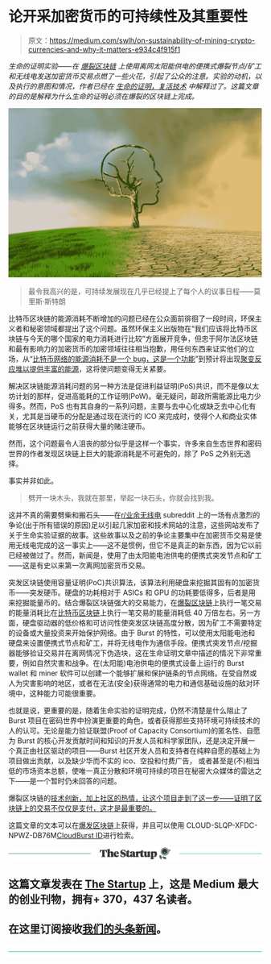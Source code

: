 # 论开采加密货币的可持续性及其重要性

> 原文：<https://medium.com/swlh/on-sustainability-of-mining-crypto-currencies-and-why-it-matters-e934c4f915f1>

*生命的证明实验——在* [*爆裂区块链*](https://www.burst-coin.org/) *上使用离网太阳能供电的便携式爆裂节点/矿工和无线电发送加密货币交易点燃了一些火花，引起了公众的注意。实验的动机，以及执行的意图和情况，作者已经在* [*生命的证明，复活技术*](/@nixops_56291/proof-of-life-resurrecting-technology-653167c5763a) *中解释过了。这篇文章的目的是解释为什么生命的证明必须在爆裂的区块链上完成。*

![](img/36d1a78168380f7e54d98dbaada2570c.png)

> 最令我高兴的是，可持续发展现在几乎已经提上了每个人的议事日程——莫里斯·斯特朗

比特币区块链的能源消耗不断增加的问题已经在公众面前徘徊了一段时间，环保主义者和秘密领域都提出了这个问题。虽然环保主义出版物在“我们应该将比特币区块链与今天的哪个国家的电力消耗进行比较”方面展开竞争，但忠于阿尔法区块链和最有影响力的加密货币的加密领域往往相当抱歉，用任何东西来证实他们的立场，从“[比特币网络的能源消耗不是一个 bug，这是一个功能](/@dergigi/bitcoins-energy-consumption-6dd7d7a2e463)”到预计将出现[聚变反应堆以提供丰富的能源](/@danhedl/pow-is-efficient-aa3d442754d3)，这将使问题变得无关紧要。

解决区块链能源消耗问题的另一种方法是促进利益证明(PoS)共识，而不是像以太坊计划的那样，促进高能耗的工作证明(PoW)。毫无疑问，邮政所需能源比电力少得多。然而，PoS 也有其自身的一系列问题，主要与去中心化或缺乏去中心化有关，尤其是当硬币的分配是通过现在流行的 ICO 来完成时，使得个人和商业实体能够在区块链运行之前获得大量的赌注硬币。

然而，这个问题最令人沮丧的部分似乎是这样一个事实，许多来自生态世界和密码世界的作者发现区块链上巨大的能源消耗是不可避免的，除了 PoS 之外别无选择。

事实并非如此。

> 劈开一块木头，我就在那里，举起一块石头，你就会找到我。

这并不真的需要劈柴和搬石头——在[r/业余无线电](https://www.reddit.com/r/amateurradio/comments/9g9si9/someones_using_ham_radio_to_send_crypto/) subreddit 上的一场有点激烈的争论(出于所有错误的原因)足以引起几家加密和技术网站的注意，这些网站发布了关于生命实验证据的故事。这些故事以及之前的争论主要集中在加密货币交易是使用无线电完成的这一事实上——这不是惯例，但它不是真正的新东西，因为它以前已经被做过了。然而，新闻是，使用了由太阳能电池供电的便携式突发节点和矿工——这是有史以来第一次离网加密货币交易。

突发区块链使用容量证明(PoC)共识算法，该算法利用硬盘来挖掘其固有的加密货币——突发硬币。硬盘的功耗相对于 ASICs 和 GPU 的功耗要低得多，后者是用来挖掘能量币的。结合爆裂区块链强大的交易能力，在[爆裂区块链](https://explore.burst.cryptoguru.org/chart/transaction/electricity_consumption)上执行一笔交易的能量消耗比在[比特币区块链](https://digiconomist.net/bitcoin-energy-consumption)上执行一笔交易的能量消耗低 40 万倍左右。另一方面，硬盘驱动器的低价格和可访问性使突发区块链高度分散，因为矿工不需要特定的设备或大量投资来开始保护网络。由于 Burst 的特性，可以使用太阳能电池和硬盘来设置便携式节点和矿工，并将无线电作为通信手段。便携式突发节点/挖掘器能够验证交易并在离网情况下伪造块，这在生命证明文章中描述的情况下非常重要，例如自然灾害和战争。在(太阳能)电池供电的便携式设备上运行的 Burst wallet 和 miner 软件可以创建一个能够扩展和保护链条的节点网络。在受自然或人为灾害影响的地区，或者在无法(安全)获得通常的电力和通信基础设施的敌对环境中，这种能力可能很重要。

也就是说，更重要的是，随着生命实验的证明完成，仍然不清楚是什么阻止了 Burst 项目在密码世界中扮演更重要的角色，或者获得那些支持环境可持续技术的人的认可。无论是能力验证联盟(Proof of Capacity Consortium)的匿名性、自愿为 Burst 的核心开发贡献时间和知识的开发人员和科学家团队，还是决定开展一个真正由社区驱动的项目——Burst 社区开发人员和支持者在纯粹自愿的基础上为项目做出贡献，以及缺少华而不实的 ico、空投和付费广告， 或者甚至是(不)相当低的市场资本总额，使唯一真正分散和环境可持续的项目在秘密大众媒体的雷达之下——是一个暂时仍未回答的问题。

爆裂区块链的[技术创新，加上社区的热情，让这个项目走到了这一步——证明了区块链上的交易不仅仅是支付，这才是最重要的。](https://www.burstcoin.ist/2018/08/17/we-propose-a-pre-dymaxion-hf2/)

这篇文章的文本可以在[爆发区块链](https://www.burst-coin.org/download-wallet)上获得，并且可以使用 CLOUD-SLQP-XFDC-NPWZ-DB76M[CloudBurst ID](https://burstwiki.org/wiki/Burst_Software#CloudBurst)进行检索。

[![](img/308a8d84fb9b2fab43d66c117fcc4bb4.png)](https://medium.com/swlh)

## 这篇文章发表在 [The Startup](https://medium.com/swlh) 上，这是 Medium 最大的创业刊物，拥有+ 370，437 名读者。

## 在这里订阅接收[我们的头条新闻](http://growthsupply.com/the-startup-newsletter/)。

[![](img/b0164736ea17a63403e660de5dedf91a.png)](https://medium.com/swlh)
